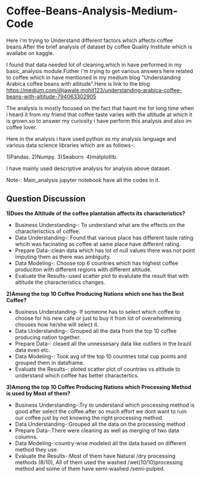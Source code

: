 # Coffee-Beans-Analysis-Medium-Code

Here i'm trying to Understand different factors which affects coffee beans.After the brief analysis of dataset by coffee Quality Institute which is availabe on kaggle.

I found that data needed lot of cleaning,which in have performed in my basic_analysis module.Futher i'm trying to get various answers here related to coffee which in have mentioned in my medium blog "Understanding Arabica coffee beans with altitude".Here is link to the blog https://medium.com/@jawale.mohit123/understanding-arabica-coffee-beans-with-altitude-794063302905

The analysis is mostly focused on the fact that haunt me for long time when i heard it from my friend that coffee taste varies with the altitude at which it is grown.so to answer my curiosity i have perform this analysis and also im coffee lover.

Here in the analysis i have used python as my analysis language and various data science libraries which are as follows-:

1)Pandas.
2)Numpy.
3)Seaborn.
4)matplotlib.

I have mainly used descriptive analysis for analysis above dataset.

Note-: Main_analysis jupyter notebook have all the codes in it.

## Question Discussion

**1)Does the Altitude of the coffee plantation affects its characteristics?**

* Business Understanding-: To understand what are the effects on the characterisctics of coffee.
* Data Understanding-: Found that various place has different taste rating whcih was facinating as coffee at same place have different rating.
* Prepare Data-:clean data which has lot of null values there was not point imputing them as there was ambiguity.
* Data Modeling-: Choose top 6 countries which has highest coffee produciton with different regions with different altitude.
* Evaluate the Results-:used scatter plot to evalutate the result that with altitude the characteristics changes.



**2)Among the top 10 Coffee Producing Nations which one has the Best Coffee?**

* Business Understanding- If someone has to select which coffee to choose for his new cafe or just to buy it from lot of overwhelmming chooses how he/she will select it.
* Data Understanding-: Grouped all the data from the top 10 coffee producing nation together.
* Prepare Data-: cleaed all the unnessesary data like outliers in the brazil data even etc.
* Data Modeling-: Took avg of the top 10 countries total cup points and grouped them in dataframe.
* Evaluate the Results-: ploted scatter plot of countries vs altitude to understand which coffee has better charactertics.


**3)Among the top 10 Coffee Producing Nations which Processing Method is used by Most of them?**

* Business Understanding-:Try to understand which processing method is good after select the coffee.after so much effort we dont want to ruin our coffee just by not knowing the right processing method.
* Data Understanding-:Grouped all the data on the processing method .
* Prepare Data-:There were cleaning as well as merging of two data columns.
* Data Modeling-:country-wise modeled all the data based on different method they use.
* Evaluate the Results-:Most of them have Natural /dry processing methods (8/10), All of them used the washed /wet(10/10)processing method and some of them have semi-washed /semi-pulped.


